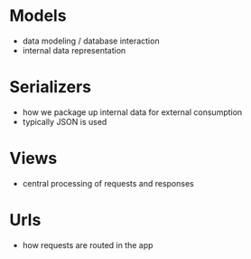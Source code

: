 # Models
- data modeling / database interaction
- internal data representation

# Serializers
- how we package up internal data for external consumption
- typically JSON is used

# Views
- central processing of requests and responses

# Urls
- how requests are routed in the app